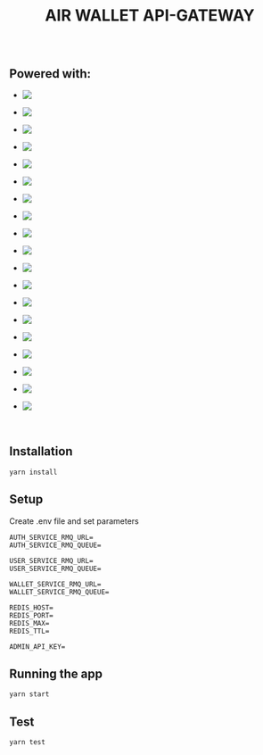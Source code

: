 <h1 align='center'>

AIR WALLET API-GATEWAY

</h1>

</br>

## Powered with:

*   <img align="left" src="https://img.shields.io/badge/Nest-7D3EEC?style=for-the-badge&logo=nestjs&logoColor=white" />\
    </span>

*   <img align="left" src="https://img.shields.io/badge/PostgreSQL-7638E3?style=for-the-badge&logo=postgresql&logoColor=white" />\
    </span>

*   <img align="left" src="https://img.shields.io/badge/RabbitMQ-6B2ED7?style=for-the-badge&logo=rabbitmq&logoColor=white" />\
    </span>

*   <img align="left" src="https://img.shields.io/badge/Redis-662BCF?style=for-the-badge&logo=redis&logoColor=white" />\
    </span>

*   <img align="left" src="https://img.shields.io/badge/TypeScript-6128C7?style=for-the-badge&logo=typescript&logoColor=white" />\
    </span>

*   <img align="left" src="https://img.shields.io/badge/Prisma-5C26BE?style=for-the-badge&logo=prisma&logoColor=white" />\
    </span>

*   <img align="left" src="https://img.shields.io/badge/JWT-5724B4?style=for-the-badge&logo=JSON%20web%20tokens&logoColor=white" />\
    </span>

*   <img align="left" src="https://img.shields.io/badge/Swagger-4D20A0?style=for-the-badge&logo=swagger&logoColor=white" />\
    </span>

*   <img align="left" src="https://img.shields.io/badge/Jest-4D2CAC?style=for-the-badge&logo=jest&logoColor=white" />\
    </span>

*   <img align="left" src="https://img.shields.io/badge/Ethereum-4D39B9?style=for-the-badge&logo=Ethereum&logoColor=white" />\
    </span>

*   <img align="left" src="https://img.shields.io/badge/Polygon-4D45C6?style=for-the-badge&logo=Polygon&logoColor=white" />\
    </span>

*   <img align="left" src="https://img.shields.io/badge/Ethers.js-4D52D2?style=for-the-badge&logo=ethereum&logoColor=white" />\
    </span>

*   <img align="left" src="https://img.shields.io/badge/alchemy-4D5EDF?style=for-the-badge&logo=alchemy&logoColor=white" />\
    </span>

*   <img align="left" src="https://img.shields.io/badge/CryptoJS-4D78F8?style=for-the-badge&logo=cryptography&logoColor=white" />\
    </span>

*   <img align="left" src="https://img.shields.io/badge/BCRYPT-4D84FF?style=for-the-badge&logo=bcrypt.js-js&logoColor=white" />\
    </span>

*   <img align="left" src="https://img.shields.io/badge/nodemailer-4D91FF?style=for-the-badge&logo=nodemailer.js-js&logoColor=white" />\
    </span>

*   <img align="left" src="https://img.shields.io/badge/Node.js-4D9EFF?style=for-the-badge&logo=nodedotjs&logoColor=white" />\
    </span>

*   <img align="left" src="https://img.shields.io/badge/Express-4DAAFF?style=for-the-badge&logo=express&logoColor=white" />\
    </span>

*   <img align="left" src="https://img.shields.io/badge/yarn-4DB7FF?style=for-the-badge&logo=yarn&logoColor=white" />\
    </span>

</br>

## Installation

```
yarn install
```
## Setup

Create .env file and set parameters

```
AUTH_SERVICE_RMQ_URL=
AUTH_SERVICE_RMQ_QUEUE=

USER_SERVICE_RMQ_URL=
USER_SERVICE_RMQ_QUEUE=

WALLET_SERVICE_RMQ_URL=
WALLET_SERVICE_RMQ_QUEUE=

REDIS_HOST=
REDIS_PORT=
REDIS_MAX=
REDIS_TTL=

ADMIN_API_KEY=
```

## Running the app

```
yarn start
```

## Test

```
yarn test
```
